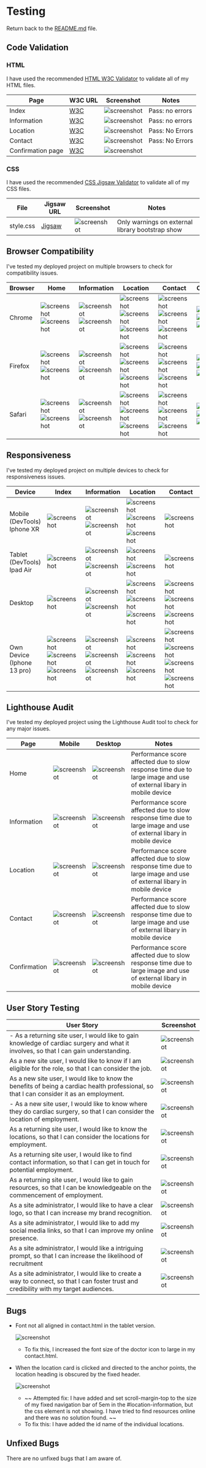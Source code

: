 # Testing

Return back to the [README.md](README.md) file.

## Code Validation

### HTML

I have used the recommended [HTML W3C Validator](https://validator.w3.org) to validate all of my HTML files.


| Page | W3C URL | Screenshot | Notes |
| --- | --- | --- | --- |
| Index | [W3C](https://validator.w3.org/nu/?doc=https%3A%2F%2Fmikavir.github.io%2Fheartcare-hub%2Findex.html) | ![screenshot](documentation/html-validation-index.png) | Pass: no errors |
| Information | [W3C](https://validator.w3.org/nu/?doc=https%3A%2F%2Fmikavir.github.io%2Fheartcare-hub%2Finformation.html) | ![screenshot](documentation/html-validation-information.png) | Pass: no errors |
| Location | [W3C](https://validator.w3.org/nu/?doc=https%3A%2F%2Fmikavir.github.io%2Fheartcare-hub%2Flocation.html) | ![screenshot](documentation/html-validation-location.png) | Pass: No Errors |
| Contact | [W3C](https://validator.w3.org/nu/?doc=https%3A%2F%2Fmikavir.github.io%2Fheartcare-hub%2Fcontact.html) | ![screenshot](documentation/html-validation-contact.png) | Pass: No Errors |
| Confirmation page |[W3C](https://validator.w3.org/nu/?doc=https%3A%2F%2Fmikavir.github.io%2Fheartcare-hub%2Fconfirmation-page.html) | ![screenshot](documentation/html-validation-confirmation-page.png) 

### CSS

I have used the recommended [CSS Jigsaw Validator](https://jigsaw.w3.org/css-validator) to validate all of my CSS files.

| File | Jigsaw URL | Screenshot | Notes |
| --- | --- | --- | --- |
| style.css | [Jigsaw](https://jigsaw.w3.org/css-validator/validator?uri=https%3A%2F%2Fmikavir.github.io%2Fheartcare-hub) | ![screenshot](documentation/css-validation-style.png) | Only warnings on external library bootstrap show |


## Browser Compatibility

I've tested my deployed project on multiple browsers to check for compatibility issues.

| Browser | Home | Information | Location | Contact | Confirmation | Notes |
| --- | --- | --- | --- | --- | --- | --- |
| Chrome | ![screenshot](documentation/browser-chrome-index.png) ![screenshot](documentation/browser-chrome-index1.png)| ![screenshot](documentation/browser-chrome-information.png)  ![screenshot](documentation/browser-chrome-information1.png)| ![screenshot](documentation/browser-chrome-location.png) ![screenshot](documentation/browser-chrome-location1.png) ![screenshot](documentation/browser-chrome-location2.png)| ![screenshot](documentation/browser-chrome-contact.png) ![screenshot](documentation/browser-chrome-contact1.png) ![screenshot](documentation/browser-chrome-contact2.png)| ![screenshot](documentation/browser-chrome-confirmation.png) ![screenshot](documentation/browser-chrome-confirmation1.png) ![screenshot](documentation/browser-chrome-confirmation2.png)|Works as expected |
| Firefox | ![screenshot](documentation/browser-firefox-index.png) ![screenshot](documentation/browser-firefox-index1.png) | ![screenshot](documentation/browser-firefox-information.png) ![screenshot](documentation/browser-firefox-information1.png)| ![screenshot](documentation/browser-firefox-location.png) ![screenshot](documentation/browser-firefox-location1.png) ![screenshot](documentation/browser-firefox-location2.png)| ![screenshot](documentation/browser-firefox-contact.png) ![screenshot](documentation/browser-firefox-contact1.png) ![screenshot](documentation/browser-firefox-contact2.png) | ![screenshot](documentation/browser-firefox-confirmation.png) ![screenshot](documentation/browser-firefox-confirmation1.png) ![screenshot](documentation/browser-firefox-confirmation2.png)| Works as expected |
| Safari | ![screenshot](documentation/browser-safari-index.png) ![screenshot](documentation/browser-safari-index1.png)| ![screenshot](documentation/browser-safari-information.png) ![screenshot](documentation/browser-safari-information1.png) | ![screenshot](documentation/browser-safari-location.png) ![screenshot](documentation/browser-safari-location1.png) ![screenshot](documentation/browser-safari-location2.png)| ![screenshot](documentation/browser-safari-contact.png) ![screenshot](documentation/browser-safari-contact1.png) ![screenshot](documentation/browser-safari-contact2.png)| ![screenshot](documentation/browser-safari-confirmation.png) ![screenshot](documentation/browser-safari-confirmation1.png) ![screenshot](documentation/browser-safari-confirmation2.png)| Works as expected|


## Responsiveness

I've tested my deployed project on multiple devices to check for responsiveness issues.

| Device | Index | Information | Location | Contact | Confirmation | Notes |
| --- | ---- | ---- | ---- | ---- | ---- | ---- |
| Mobile (DevTools) Iphone XR | ![screenshot](documentation/responsive-mobile-index.png) | ![screenshot](documentation/responsive-mobile-informationv2.png) ![screenshot](documentation/responsive-moile-informationv2-1.png) | ![screenshot](documentation/responsive-mobile-location.png) ![screenshot](documentation/responsive-mobile-location1.png) ![screenshot](documentation/responsive-mobile-location2.png)| ![screenshot](documentation/responsive-mobile-contact.png) | ![screenshot](documentation/responsive-mobile-confirmation.png)| Works as expected |
| Tablet (DevTools) Ipad Air | ![screenshot](documentation/responsive-tablet-index.png) | ![screenshot](documentation/responsive-tablet-information.png) ![screenshot](documentation/responsive-tablet-information1.png) | ![screenshot](documentation/responsive-tablet-location.png) ![screenshot](documentation/responsive-tablet-location1.png) | ![screenshot](documentation/responsive-tablet-contact.png) | ![screenshot](documentation/responsive-tablet-confirmation.png) | Works as expected |
| Desktop | ![screenshot](documentation/responsive-desktop-index.png) | ![screenshot](documentation/browser-chrome-information.png) ![screenshot](documentation/browser-chrome-information1.png)| ![screenshot](documentation/browser-chrome-location.png) ![screenshot](documentation/browser-chrome-location1.png) ![screenshot](documentation/browser-chrome-location2.png) | ![screenshot](documentation/browser-chrome-contact.png) ![screenshot](documentation/browser-chrome-contact1.png) ![screenshot](documentation/browser-chrome-contact2.png) | ![screenshot](documentation/browser-chrome-confirmation.png) ![screenshot](documentation/browser-chrome-confirmation1.png) ![screenshot](documentation/browser-chrome-confirmation2.png) | Works as expected |
| Own Device (Iphone 13 pro) |![screenshot](documentation/own-device-index.PNG) ![screenshot](documentation/own-device-index1.PNG) ![screenshot](documentation/own-device-index2.PNG)| ![screenshot](documentation/own-device-information.PNG) ![screenshot](documentation/own-device-information1.PNG) ![screenshot](documentation/own-device-information2.PNG)| ![screenshot](documentation/own-device-location.PNG) ![screenshot](documentation/own-device-location1.PNG) ![screenshot](documentation/own-device-location2.PNG) | ![screenshot](documentation/own-device-contact.PNG) ![screenshot](documentation/own-device-contact1.PNG) ![screenshot](documentation/own-device-contact2.PNG) ![screenshot](documentation/own-device-contact3.PNG) | ![screenshot](documentation/browser-chrome-confirmation.png) ![screenshot](documentation/own-device-confirmation.PNG) ![screenshot](documentation/own-device-confirmation1.PNG) ![screenshot](documentation/own-device-confirmation2.PNG) ![screenshot](documentation/own-device-confirmation3.PNG)| Works as expected |

## Lighthouse Audit

I've tested my deployed project using the Lighthouse Audit tool to check for any major issues.

| Page | Mobile | Desktop | Notes |
| --- | --- | --- | --- |
| Home | ![screenshot](documentation/lighthouse-index-mobile.png) | ![screenshot](documentation/lighthouse-index-desktop.png) | Performance score affected due to slow response time due to large image and use of external libary in mobile device |
| Information | ![screenshot](documentation/lighthouse-information-mobile.png) | ![screenshot](documentation/lighthouse-information-desktop.png) |Performance score affected due to slow response time due to large image and use of external libary in mobile device|
| Location | ![screenshot](documentation/lighthouse-location-mobile.png) | ![screenshot](documentation/lighthouse-location-desktop.png) | Performance score affected due to slow response time due to large image and use of external libary in mobile device |
| Contact | ![screenshot](documentation/lighthouse-contact-mobile.png)  | ![screenshot](documentation/lighthouse-contact-desktop.png) | Performance score affected due to slow response time due to large image and use of external libary in mobile device |
| Confirmation | ![screenshot](documentation/lighthouse-confirmation-mobile.png)  | ![screenshot](documentation/lighthouse-confirmation-desktop.png) | Performance score affected due to slow response time due to large image and use of external libary in mobile device |
## User Story Testing

| User Story | Screenshot |
| --- | --- |
| - As a returning site user, I would like to gain knowledge of cardiac surgery and what it involves, so that I can gain understanding. | ![screenshot](documentation/feature02.png) |
| As a new site user, I would like to know if I am eligible for the role, so that I can consider the job. | ![screenshot](documentation/feature02.png) |
| As a new site user, I would like to know the benefits of being a cardiac health professional, so that I can consider it as an employment. | ![screenshot](documentation/feature03.png) |
|- As a new site user, I would like to know where they do cardiac surgery, so that I can consider the location of employment. | ![screenshot](documentation/feature01.png) |
| As a returning site user, I would like to know the locations, so that I can consider the locations for employment.| ![screenshot](documentation/feature04.png) |
| As a returning site user, I would like to find contact information, so that I can get in touch for potential employment. | ![screenshot](documentation/feature05.png) |
| As a returning site user, I would like to gain resources, so that I can be knowledgeable on the commencement of employment. | ![screenshot](documentation/feature02.png) |
| As a site administrator, I would like to have a clear logo, so that I can increase my brand recognition. | ![screenshot](documentation/feature07.png) |
| As a site administrator, I would like to add my social media links, so that I can improve my online presence. | ![screenshot](documentation/feature06.png) |
| As a site administrator, I would like a intriguing prompt, so that I can increase the likelihood of recruitment| ![screenshot](documentation/feature03.png) |
| As a site administrator, I would like to create a way to connect, so that I can foster trust and credibility with my target audiences. | ![screenshot](documentation/feature05.png)|

## Bugs

- Font not all aligned in contact.html in the tablet version.

    ![screenshot](documentation/bug01.png)

    - To fix this, I increased the font size of the doctor icon to large in my contact.html.

- When the location card is clicked and directed to the anchor points, the location heading is obscured by the fixed header.

    ![screenshot](documentation/unfixed-bug01.png)

    - ~~ Attempted fix: I have added and set scroll-margin-top to the size of my fixed navigation bar of 5em in the #location-information, but the css element is not showing. I have tried to find resources online and there was no solution found. ~~ 
    - To fix this: I have added the id name of the individual locations.


## Unfixed Bugs

There are no unfixed bugs that I am aware of.

